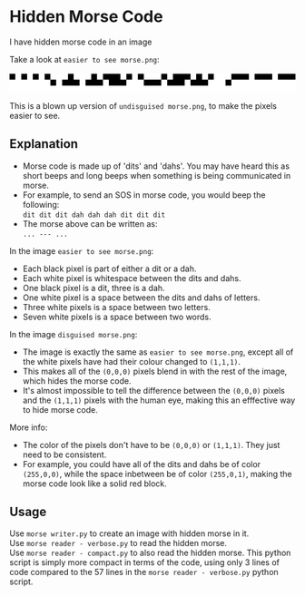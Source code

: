 # Hidden Morse Code
I have hidden morse code in an image  

Take a look at `easier to see morse.png`:  
<br>
![alt text](https://github.com/michael-gif/hidden-morse-code/blob/master/easier%20to%20see%20morse.png "Easier to see morse")

This is a blown up version of `undisguised morse.png`, to make the pixels easier to see.

## Explanation
- Morse code is made up of 'dits' and 'dahs'. You may have heard this as short beeps and long beeps when something is being communicated in morse.  
- For example, to send an SOS in morse code, you would beep the following:  
`dit dit dit dah dah dah dit dit dit  `  
- The morse above can be written as:  
`... --- ...`

In the image `easier to see morse.png`:
- Each black pixel is part of either a dit or a dah.
- Each white pixel is whitespace between the dits and dahs.
- One black pixel is a dit, three is a dah.
- One white pixel is a space between the dits and dahs of letters.
- Three white pixels is a space between two letters.
- Seven white pixels is a space between two words.

In the image `disguised morse.png`:
- The image is exactly the same as `easier to see morse.png`, except all of the white pixels have had their colour changed to `(1,1,1)`.
- This makes all of the `(0,0,0)` pixels blend in with the rest of the image, which hides the morse code.
- It's almost impossible to tell the difference between the `(0,0,0)` pixels and the `(1,1,1)` pixels with the human eye, making this an efffective way to hide morse code.

More info:
- The color of the pixels don't have to be `(0,0,0)` or `(1,1,1)`. They just need to be consistent.
- For example, you could have all of the dits and dahs be of color `(255,0,0)`, while the space inbetween be of color `(255,0,1)`, making the morse code look like a solid red block.

## Usage
Use `morse writer.py` to create an image with hidden morse in it.  
Use `morse reader - verbose.py` to read the hidden morse.  
Use `morse reader - compact.py` to also read the hidden morse. This python script is simply more compact in terms of the code, using only 3 lines of code compared to the 57 lines in the `morse reader - verbose.py` python script.
